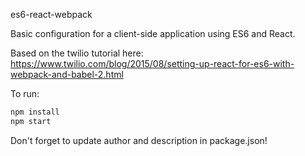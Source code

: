 es6-react-webpack

Basic configuration for a client-side application using ES6 and React.

Based on the twilio tutorial here:
https://www.twilio.com/blog/2015/08/setting-up-react-for-es6-with-webpack-and-babel-2.html

To run:
```bash
npm install
npm start
```

Don't forget to update author and description in package.json!
